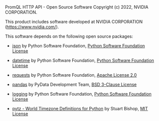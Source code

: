 PromQL HTTP API - Open Source Software
Copyright (c) 2022, NVIDIA CORPORATION.

This product includes software developed at
NVIDIA CORPORATION (https://www.nvidia.com/).

This software depends on the following open source packages:

- [json](https://docs.python.org/3/library/json.html) by Python Software Foundation, [Python Software Foundation License](https://docs.python.org/3/license.html#psf-license)

- [datetime](https://docs.python.org/3/library/datetime.html) by Python Software Foundation, [Python Software Foundation License](https://docs.python.org/3/license.html#psf-license)

- [requests](https://github.com/psf/requests) by Python Software Foundation, [Apache License 2.0](https://github.com/psf/requests/blob/main/LICENSE)

- [pandas](https://github.com/pandas-dev/pandas) by PyData Development Team, [BSD 3-Clause License](https://github.com/pandas-dev/pandas/blob/main/LICENSE)

- [logging](https://docs.python.org/3/library/logging.html) by Python Software Foundation, [Python Software Foundation License](https://docs.python.org/3/license.html#psf-license)

- [pytz - World Timezone Definitions for Python](https://docs.python.org/3/library/datetime.html) by Stuart Bishop, [MIT License](https://opensource.org/license/mit/)
